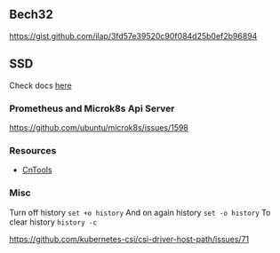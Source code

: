 ## Bech32

https://gist.github.com/ilap/3fd57e39520c90f084d25b0ef2b96894

## SSD

Check docs [here](/SSD.md)

### Prometheus and Microk8s Api Server

https://github.com/ubuntu/microk8s/issues/1598

### Resources

* [CnTools](https://cardano-community.github.io/guild-operators/#/)

### Misc

Turn off history `set +o history`
And on again history `set -o history`
To clear history `history -c`

https://github.com/kubernetes-csi/csi-driver-host-path/issues/71

